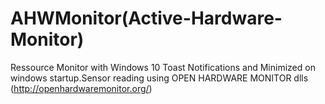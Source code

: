 # AHWMonitor(Active-Hardware-Monitor)
Ressource Monitor with Windows 10 Toast Notifications and Minimized on windows startup.Sensor reading using OPEN HARDWARE MONITOR dlls (http://openhardwaremonitor.org/)
